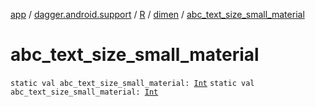 [app](../../../index.md) / [dagger.android.support](../../index.md) / [R](../index.md) / [dimen](index.md) / [abc_text_size_small_material](./abc_text_size_small_material.md)

# abc_text_size_small_material

`static val abc_text_size_small_material: `[`Int`](https://kotlinlang.org/api/latest/jvm/stdlib/kotlin/-int/index.html)
`static val abc_text_size_small_material: `[`Int`](https://kotlinlang.org/api/latest/jvm/stdlib/kotlin/-int/index.html)